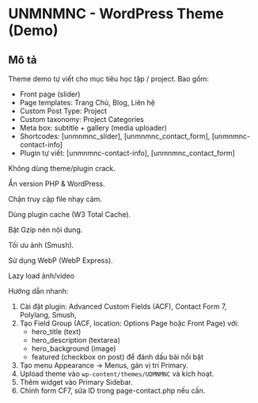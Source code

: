 # UNMNMNC - WordPress Theme (Demo)

## Mô tả
Theme demo tự viết cho mục tiêu học tập / project. Bao gồm:
- Front page (slider)
- Page templates: Trang Chủ, Blog, Liên hệ
- Custom Post Type: Project
- Custom taxonomy: Project Categories
- Meta box: subtitle + gallery (media uploader)
- Shortcodes: [unmnmnc_slider], [unmnmnc_contact_form], [unmnmnc-contact-info]
- Plugin tự viết: [unmnmnc-contact-info], [unmnmnc_contact_form]

Không dùng theme/plugin crack.

 Ẩn version PHP & WordPress.

 Chặn truy cập file nhạy cảm.

 Dùng plugin cache (W3 Total Cache).

 Bật Gzip nén nội dung.

 Tối ưu ảnh (Smush).

 Sử dụng WebP (WebP Express).

 Lazy load ảnh/video

Hướng dẫn nhanh:
1. Cài đặt plugin: Advanced Custom Fields (ACF), Contact Form 7, Polylang, Smush, 
2. Tạo Field Group (ACF, location: Options Page hoặc Front Page) với:
   - hero_title (text)
   - hero_description (textarea)
   - hero_background (image)
   - featured (checkbox on post) để đánh dấu bài nổi bật
3. Tạo menu Appearance -> Menus, gán vị trí Primary.
4. Upload theme vào `wp-content/themes/UDMNMNC` và kích hoạt.
5. Thêm widget vào Primary Sidebar.
6. Chỉnh form CF7, sửa ID trong page-contact.php nếu cần.